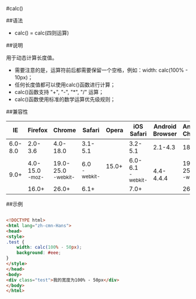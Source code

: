 #calc()

##语法

- calc() = calc(四则运算)


##说明

用于动态计算长度值。

- 需要注意的是，运算符前后都需要保留一个空格，例如：width: calc(100% - 10px)；
- 任何长度值都可以使用calc()函数进行计算；
- calc()函数支持 "+", "-", "\*", "/" 运算；
- calc()函数使用标准的数学运算优先级规则；


##兼容性


<table class="compatible">
<thead>
	<tr>
		<th>IE</th>
		<th>Firefox</th>
		<th>Chrome</th>
		<th>Safari</th>
		<th>Opera</th>
		<th>iOS Safari</th>
		<th>Android Browser</th>
		<th>Android Chrome</th>
	</tr>
</thead>
<tbody>
	<tr>
		<td class="unsupport">6.0-8.0</td>
		<td class="unsupport">2.0-3.6</td>
		<td class="unsupport">4.0-18.0</td>
		<td class="unsupport">3.1-5.1</td>
		<td class="support" rowspan="3">15.0+</td>
		<td class="unsupport">3.2-5.1</td>
		<td class="unsupport">2.1-4.3</td>
		<td class="unsupport">18.0</td>
	</tr>
	<tr>
		<td class="support" rowspan="2">9.0+</td>
		<td class="support">4.0-15.0<br><sup class="fix">-moz-</sup></td>
		<td class="support">19.0-25.0<br><sup class="fix">-webkit-</sup></td>
		<td class="support">6.0<br><sup class="fix">-webkit-</sup></td>
		<td class="support">6.0-6.1<br><sup class="fix">-webkit-</sup></td>
		<td class="partsupport" rowspan="2">4.4-4.4.4</td>
		<td class="support">19.0-25.0<br><sup class="fix">-webkit-</sup></td>
	</tr>
	<tr>
		<td class="support">16.0+</td>
		<td class="support">26.0+</td>
		<td class="support">6.1+</td>
		<td class="support">7.0+</td>
		<td class="support">26.0+</td>
	</tr>
</tbody>
</table>




##示例

```html

<!DOCTYPE html>
<html lang="zh-cmn-Hans">
<head>
<style>
.test {
	width: calc(100% - 50px);
	background: #eee;
}
</style>
</head>
<body>
<div class="test">我的宽度为100% - 50px</div>
</body>
</html>

```
